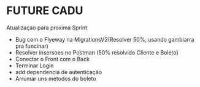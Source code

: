 # FUTURE CADU

Atualizaçao para proxima Sprint <br>
 - Bug com o Flyeway na MigrationsV2(Resolver 50%, usando gambiarra pra funcinar)
 - Resolver insersoes no Postman (50% resolvido Cliente e Boleto)
 - Conectar o Front com o Back 
 - Terminar Login 
 - add dependencia de autenticação
 - Arrumar uns metodos do boleto 


